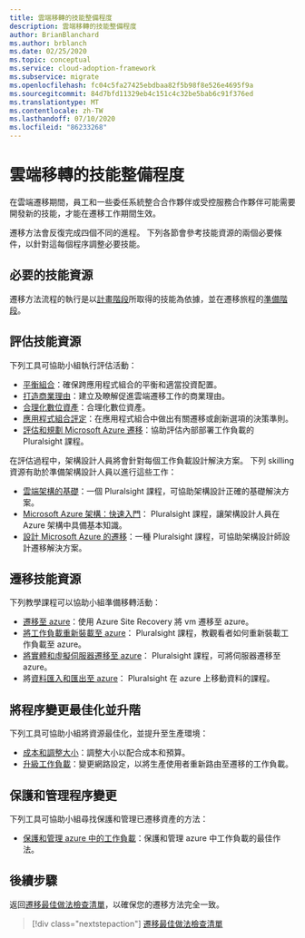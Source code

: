 ```yaml
---
title: 雲端移轉的技能整備程度
description: 雲端移轉的技能整備程度
author: BrianBlanchard
ms.author: brblanch
ms.date: 02/25/2020
ms.topic: conceptual
ms.service: cloud-adoption-framework
ms.subservice: migrate
ms.openlocfilehash: fc04c5fa27425ebdbaa82f5b98f8e526e4695f9a
ms.sourcegitcommit: 84d7bfd11329eb4c151c4c32be5bab6c91f376ed
ms.translationtype: MT
ms.contentlocale: zh-TW
ms.lasthandoff: 07/10/2020
ms.locfileid: "86233268"
---
```

<!-- cSpell:ignore Getting Started -->

# <a name="skills-readiness-for-cloud-migration"></a>雲端移轉的技能整備程度

在雲端遷移期間，員工和一些委任系統整合合作夥伴或受控服務合作夥伴可能需要開發新的技能，才能在遷移工作期間生效。

遷移方法會反復完成四個不同的進程。 下列各節會參考技能資源的兩個必要條件，以針對這每個程序調整必要技能。

## <a name="prerequisites-skilling-resources"></a>必要的技能資源

遷移方法流程的執行是以[計畫階段](../strategy/suggested-skills.md)所取得的技能為依據，並在遷移旅程的[準備階段](../organize/suggested-skills.md)。

## <a name="assess-skilling-resources"></a>評估技能資源

下列工具可協助小組執行評估活動：

- [平衡組合](../strategy/balance-the-portfolio.md)：確保跨應用程式組合的平衡和適當投資配置。
- [打造商業理由](../strategy/cloud-migration-business-case.md)：建立及瞭解促進雲端遷移工作的商業理由。
- [合理化數位資產](../digital-estate/rationalize.md)：合理化數位資產。
- [應用程式組合評定](https://docs.microsoft.com/learn/modules/app-and-infra-migration-and-modernization)：在應用程式組合中做出有關遷移或創新選項的決策準則。
- [評估和規劃 Microsoft Azure 遷移](https://www.pluralsight.com/courses/microsoft-azure-migration-assessing-planning)：協助評估內部部署工作負載的 Pluralsight 課程。

在評估過程中，架構設計人員將會針對每個工作負載設計解決方案。 下列 skilling 資源有助於準備架構設計人員以進行這些工作：

- [雲端架構的基礎](https://www.pluralsight.com/courses/cloud-architecture-foundations)：一個 Pluralsight 課程，可協助架構設計正確的基礎解決方案。
- [Microsoft Azure 架構：快速入門](https://www.pluralsight.com/courses/azure-architecture-getting-started)： Pluralsight 課程，讓架構設計人員在 Azure 架構中具備基本知識。
- [設計 Microsoft Azure 的遷移](https://www.pluralsight.com/courses/microsoft-azure-migrations-designing)：一種 Pluralsight 課程，可協助架構設計師設計遷移解決方案。

## <a name="migrate-skilling-resources"></a>遷移技能資源

下列教學課程可以協助小組準備移轉活動：

- [遷移至 azure](https://docs.microsoft.com/azure/site-recovery/migrate-tutorial-on-premises-azure)：使用 Azure Site Recovery 將 vm 遷移至 azure。
- [將工作負載重新裝載至 azure](https://www.pluralsight.com/courses/microsoft-azure-workloads-rehosting)： Pluralsight 課程，教觀看者如何重新裝載工作負載至 azure。
- [將實體和虛擬伺服器遷移至 azure](https://www.pluralsight.com/courses/microsoft-azure-migrating-physical-virtual-servers)： Pluralsight 課程，可將伺服器遷移至 azure。
- 將[資料匯入和匯出至 azure](https://www.pluralsight.com/courses/microsoft-azure-import-export-data)： Pluralsight 在 azure 上移動資料的課程。

## <a name="optimize-and-promote-process-changes"></a>將程序變更最佳化並升階

下列工具可協助小組將資源最佳化，並提升至生產環境：

- [成本和調整大小](./azure-best-practices/migrate-best-practices-costs.md)：調整大小以配合成本和預算。
- [升級工作負載](./azure-best-practices/migrate-best-practices-networking.md)：變更網路設定，以將生產使用者重新路由至遷移的工作負載。

## <a name="secure-and-manage-process-changes"></a>保護和管理程序變更

下列工具可協助小組尋找保護和管理已遷移資產的方法：

- [保護和管理 azure 中的工作負載](./azure-best-practices/migrate-best-practices-security-management.md)：保護和管理 azure 中工作負載的最佳作法。

## <a name="next-steps"></a>後續步驟

返回[遷移最佳做法檢查清單](./azure-best-practices/index.md)，以確保您的遷移方法完全一致。

> [!div class="nextstepaction"]
> [遷移最佳做法檢查清單](./index.md)
